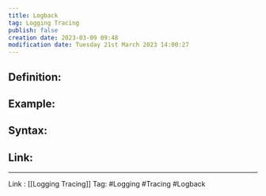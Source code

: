 ```yaml
---
title: Logback
tag: Logging Tracing
publish: false
creation date: 2023-03-09 09:48
modification date: Tuesday 21st March 2023 14:00:27
---
```


## Definition:
## Example:
## Syntax:
## Link:
---
Link : [[Logging Tracing]]
Tag: #Logging #Tracing #Logback